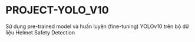 # PROJECT-YOLO_V10
Sử dụng pre-trained model và huấn luyện (fine-tuning) YOLOv10 trên bộ dữ liệu Helmet Safety Detection

